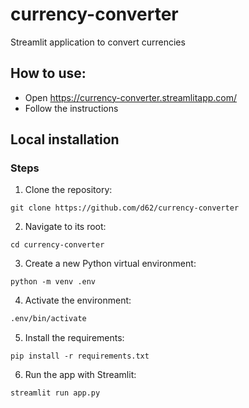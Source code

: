# currency-converter
 Streamlit application to convert currencies

## How to use:
* Open https://currency-converter.streamlitapp.com/
* Follow the instructions

## Local installation

### Steps

1. Clone the repository:

```
git clone https://github.com/d62/currency-converter
```

2. Navigate to its root:

```
cd currency-converter
```

3. Create a new Python virtual environment:

```
python -m venv .env
```

4. Activate the environment:

```bash
.env/bin/activate
```

5. Install the requirements:

```
pip install -r requirements.txt
```

6. Run the app with Streamlit:

```
streamlit run app.py
```